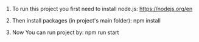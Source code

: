 1. To run this project you first need to install node.js:
   https://nodejs.org/en

2. Then install packages (in project's main folder):
   npm install

3. Now You can run project by:
   npm run start
